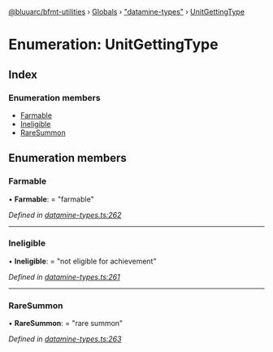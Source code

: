 [@bluuarc/bfmt-utilities](../README.md) › [Globals](../globals.md) › ["datamine-types"](../modules/_datamine_types_.md) › [UnitGettingType](_datamine_types_.unitgettingtype.md)

# Enumeration: UnitGettingType

## Index

### Enumeration members

* [Farmable](_datamine_types_.unitgettingtype.md#farmable)
* [Ineligible](_datamine_types_.unitgettingtype.md#ineligible)
* [RareSummon](_datamine_types_.unitgettingtype.md#raresummon)

## Enumeration members

###  Farmable

• **Farmable**: = "farmable"

*Defined in [datamine-types.ts:262](https://github.com/BluuArc/bfmt-utilities/blob/10ddcf7/src/datamine-types.ts#L262)*

___

###  Ineligible

• **Ineligible**: = "not eligible for achievement"

*Defined in [datamine-types.ts:261](https://github.com/BluuArc/bfmt-utilities/blob/10ddcf7/src/datamine-types.ts#L261)*

___

###  RareSummon

• **RareSummon**: = "rare summon"

*Defined in [datamine-types.ts:263](https://github.com/BluuArc/bfmt-utilities/blob/10ddcf7/src/datamine-types.ts#L263)*
